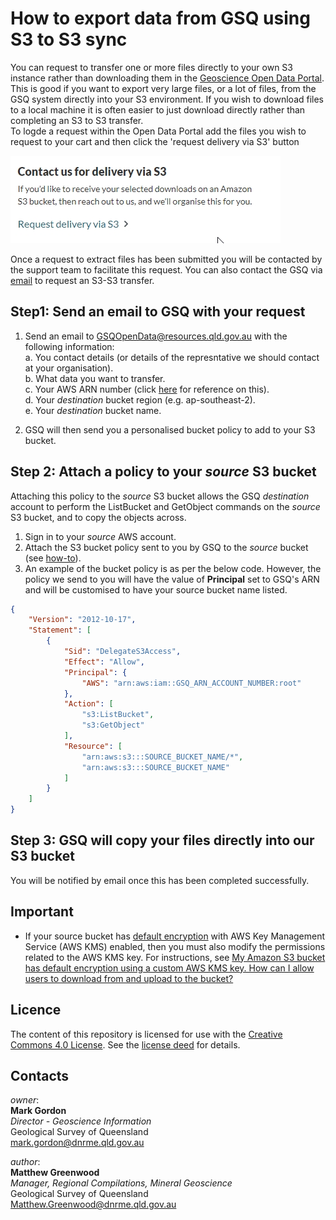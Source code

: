 # How to export data from GSQ using S3 to S3 sync

You can request to transfer one or more files directly to your own S3 instance rather than downloading them in the [Geoscience Open Data Portal](https://geoscience.data.qld.gov.au/).  This is good if you want to export very large files, or a lot of files, from the GSQ system directly into your S3 environment. If you wish to download files to a local machine it is often easier to just download directly rather than completing an S3 to S3 transfer.  
To logde a request within the Open Data Portal add the files you wish to request to your cart and then click the 'request delivery via S3' button

![S3 Button](https://github.com/geological-survey-of-queensland/share-data-with-gsq/blob/Update/model/S3%20Button.jpg)

Once a request to extract files has been submitted you will be contacted by the support team to facilitate this request.  You can also contact the GSQ via [email](mailto:gsqopendata@resources.qld.gov.au) to request an S3-S3 transfer.


## Step1: Send an email to GSQ with your request

1. Send an email to GSQOpenData@resources.qld.gov.au with the following information:  
    a.  You contact details (or details of the represntative we should contact at your organisation).  
    b.  What data you want to transfer.  
    c.  Your AWS ARN number (click [here](https://github.com/geological-survey-of-queensland/share-data-with-gsq/blob/Update/model/get-acct-num.png) for reference on this).  
    d.  Your *destination* bucket region (e.g. ap-southeast-2).  
    e.  Your *destination* bucket name.  

2. GSQ will then send you a personalised bucket policy to add to your S3 bucket.  

## Step 2: Attach a policy to your *source* S3 bucket

Attaching this policy to the *source* S3 bucket allows the GSQ *destination* account to perform the ListBucket and GetObject commands on the *source* S3 bucket, and to copy the objects across.  

1. Sign in to your *source* AWS account.  
2. Attach the S3 bucket policy sent to you by GSQ to the *source* bucket (see [how-to](https://docs.aws.amazon.com/AmazonS3/latest/dev/example-bucket-policies.html)).  
3. An example of the bucket policy is as per the below code. However, the policy we send to you will have the value of **Principal** set to GSQ's ARN and will be customised to have your source bucket name listed.

```json
{
    "Version": "2012-10-17",
    "Statement": [
        {
            "Sid": "DelegateS3Access",
            "Effect": "Allow",
            "Principal": {
                "AWS": "arn:aws:iam::GSQ_ARN_ACCOUNT_NUMBER:root"
            },
            "Action": [
                "s3:ListBucket",
                "s3:GetObject"
            ],
            "Resource": [
                "arn:aws:s3:::SOURCE_BUCKET_NAME/*",
                "arn:aws:s3:::SOURCE_BUCKET_NAME"
            ]
        }
    ]
}
```

## Step 3: GSQ will copy your files directly into our S3 bucket

You will be notified by email once this has been completed successfully.


## Important

* If your source bucket has [default encryption](https://docs.aws.amazon.com/AmazonS3/latest/dev/bucket-encryption.html) with AWS Key Management Service (AWS KMS) enabled, then you must also modify the permissions related to the AWS KMS key. For instructions, see [My Amazon S3 bucket has default encryption using a custom AWS KMS key. How can I allow users to download from and upload to the bucket?](https://aws.amazon.com/premiumsupport/knowledge-center/s3-bucket-access-default-encryption/)  

## Licence

The content of this repository is licensed for use with the [Creative Commons 4.0 License](https://creativecommons.org/licenses/by/4.0/). See the [license deed](LICENSE) for details.

## Contacts

*owner*:  
**Mark Gordon**  
*Director - Geoscience Information*  
Geological Survey of Queensland  
<mark.gordon@dnrme.qld.gov.au>  

*author*:  
**Matthew Greenwood**  
*Manager, Regional Compilations, Mineral Geoscience*  
Geological Survey of Queensland  
<Matthew.Greenwood@dnrme.qld.gov.au>
